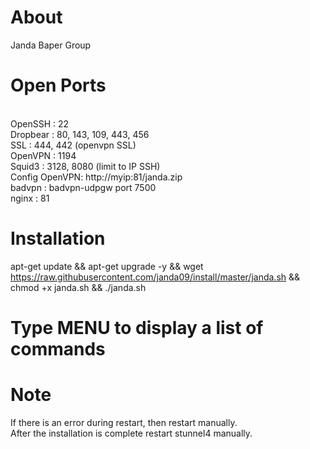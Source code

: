 # About

Janda Baper Group

# Open Ports

<br>OpenSSH : 22
<br>Dropbear : 80, 143, 109, 443, 456
<br>SSL : 444, 442 (openvpn SSL)
<br>OpenVPN : 1194
<br>Squid3 : 3128, 8080 (limit to IP SSH)
<br>Config OpenVPN: http://myip:81/janda.zip
<br>badvpn : badvpn-udpgw port 7500
<br>nginx : 81

# Installation

apt-get update && apt-get upgrade -y && wget https://raw.githubusercontent.com/janda09/install/master/janda.sh && chmod +x janda.sh && ./janda.sh

# Type MENU to display a list of commands

# Note
If there is an error during restart, then restart manually.
<br>After the installation is complete restart stunnel4 manually.
